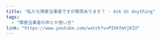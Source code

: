 ```yaml
---
title: "私たち障害当事者ですが質問あります？ - Ask Us Anything"
tags:
  - "障害当事者の声とか使い方"
link: "https://www.youtube.com/watch?v=PIhKfmVjKIU"
---
```

